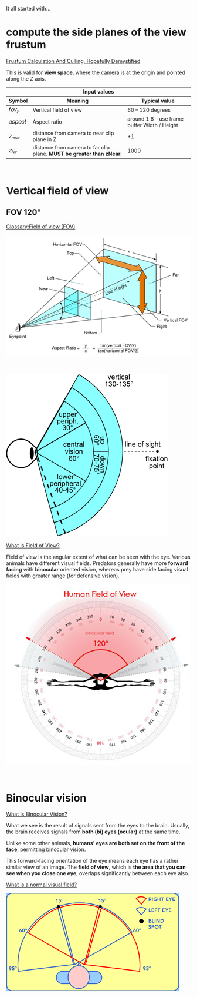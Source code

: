 It all started with...

<!--https://stackoverflow.com/questions/73705786/how-to-free-draw-a-line-in-three-js-r144-on-mouse-move-and-using-buffergeometry#73713583-->

# compute the side planes of the view frustum

[Frustum Calculation And Culling, Hopefully Demystified](http://davidlively.com/programming/graphics/frustum-calculation-and-culling-hopefully-demystified/)

This is valid for **view space**, where the camera is at the origin and pointed along the Z axis.

<table>
<thead>
<tr>
<th colspan="3">Input values</th>
</tr>
<tr>
<th>Symbol</th>
<th>Meaning</th>
<th>Typical value</th>
</tr>
</thead>
<tbody>
<tr>
<td><span class="MathJax_Preview" style=""></span><span class="MathJax" id="MathJax-Element-1-Frame" tabindex="0" style=""><nobr><span class="math" id="MathJax-Span-1" style="width: 2.384em; display: inline-block;"><span style="display: inline-block; position: relative; width: 2.018em; height: 0px; font-size: 117%;"><span style="position: absolute; clip: rect(1.59em, 1002.018em, 2.933em, -999.997em); top: -2.439em; left: 0em;"><span class="mrow" id="MathJax-Span-2"><span class="mi" id="MathJax-Span-3" style="font-family: STIXGeneral-Italic;">𝑓<span style="display: inline-block; overflow: hidden; height: 1px; width: 0.064em;"></span></span><span class="mi" id="MathJax-Span-4" style="font-family: STIXGeneral-Italic;">𝑜</span><span class="msubsup" id="MathJax-Span-5"><span style="display: inline-block; position: relative; width: 0.919em; height: 0px;"><span style="position: absolute; clip: rect(3.361em, 1000.491em, 4.216em, -999.997em); top: -4.026em; left: 0em;"><span class="mi" id="MathJax-Span-6" style="font-family: STIXGeneral-Italic;">𝑣</span><span style="display: inline-block; width: 0px; height: 4.032em;"></span></span><span style="position: absolute; top: -3.904em; left: 0.491em;"><span class="mi" id="MathJax-Span-7" style="font-size: 70.7%; font-family: STIXGeneral-Italic;">𝑦</span><span style="display: inline-block; width: 0px; height: 4.032em;"></span></span></span></span></span><span style="display: inline-block; width: 0px; height: 2.445em;"></span></span></span><span style="display: inline-block; overflow: hidden; vertical-align: -0.425em; border-left-width: 0px; border-left-style: solid; width: 0px; height: 1.289em; --darkreader-inline-border-left: initial;" data-darkreader-inline-border-left=""></span></span></nobr></span><script type="math/tex" id="MathJax-Element-1">fov_y</script></td>
<td>Vertical field of view</td>
<td>60 – 120 degrees</td>
</tr>
<tr>
<td><span class="MathJax_Preview" style=""></span><span class="MathJax" id="MathJax-Element-2-Frame" tabindex="0" style=""><nobr><span class="math" id="MathJax-Span-8" style="width: 2.995em; display: inline-block;"><span style="display: inline-block; position: relative; width: 2.567em; height: 0px; font-size: 117%;"><span style="position: absolute; clip: rect(1.712em, 1002.567em, 2.811em, -999.997em); top: -2.439em; left: 0em;"><span class="mrow" id="MathJax-Span-9"><span class="mi" id="MathJax-Span-10" style="font-family: STIXGeneral-Italic;">𝑎</span><span class="mi" id="MathJax-Span-11" style="font-family: STIXGeneral-Italic;">𝑠</span><span class="mi" id="MathJax-Span-12" style="font-family: STIXGeneral-Italic;">𝑝</span><span class="mi" id="MathJax-Span-13" style="font-family: STIXGeneral-Italic;">𝑒</span><span class="mi" id="MathJax-Span-14" style="font-family: STIXGeneral-Italic;">𝑐</span><span class="mi" id="MathJax-Span-15" style="font-family: STIXGeneral-Italic;">𝑡</span></span><span style="display: inline-block; width: 0px; height: 2.445em;"></span></span></span><span style="display: inline-block; overflow: hidden; vertical-align: -0.282em; border-left-width: 0px; border-left-style: solid; width: 0px; height: 1.004em; --darkreader-inline-border-left: initial;" data-darkreader-inline-border-left=""></span></span></nobr></span><script type="math/tex" id="MathJax-Element-2">aspect</script></td>
<td>Aspect ratio</td>
<td>around 1.8 – use frame buffer Width / Height</td>
</tr>
<tr>
<td><span class="MathJax_Preview" style=""></span><span class="MathJax" id="MathJax-Element-3-Frame" tabindex="0" style=""><nobr><span class="math" id="MathJax-Span-16" style="width: 2.323em; display: inline-block;"><span style="display: inline-block; position: relative; width: 1.957em; height: 0px; font-size: 117%;"><span style="position: absolute; clip: rect(1.529em, 1001.957em, 2.506em, -999.997em); top: -2.134em; left: 0em;"><span class="mrow" id="MathJax-Span-17"><span class="msubsup" id="MathJax-Span-18"><span style="display: inline-block; position: relative; width: 1.896em; height: 0px;"><span style="position: absolute; clip: rect(3.422em, 1000.491em, 4.216em, -999.997em); top: -4.026em; left: 0em;"><span class="mi" id="MathJax-Span-19" style="font-family: STIXGeneral-Italic;">𝑧</span><span style="display: inline-block; width: 0px; height: 4.032em;"></span></span><span style="position: absolute; top: -3.904em; left: 0.491em;"><span class="texatom" id="MathJax-Span-20"><span class="mrow" id="MathJax-Span-21"><span class="mi" id="MathJax-Span-22" style="font-size: 70.7%; font-family: STIXGeneral-Italic;">𝑛</span><span class="mi" id="MathJax-Span-23" style="font-size: 70.7%; font-family: STIXGeneral-Italic;">𝑒</span><span class="mi" id="MathJax-Span-24" style="font-size: 70.7%; font-family: STIXGeneral-Italic;">𝑎</span><span class="mi" id="MathJax-Span-25" style="font-size: 70.7%; font-family: STIXGeneral-Italic;">𝑟</span></span></span><span style="display: inline-block; width: 0px; height: 4.032em;"></span></span></span></span></span><span style="display: inline-block; width: 0px; height: 2.14em;"></span></span></span><span style="display: inline-block; overflow: hidden; vertical-align: -0.282em; border-left-width: 0px; border-left-style: solid; width: 0px; height: 0.861em; --darkreader-inline-border-left: initial;" data-darkreader-inline-border-left=""></span></span></nobr></span><script type="math/tex" id="MathJax-Element-3">z_{near}</script></td>
<td>distance from camera to near clip plane in Z</td>
<td>+1</td>
</tr>
<tr>
<td><span class="MathJax_Preview" style=""></span><span class="MathJax" id="MathJax-Element-4-Frame" tabindex="0" style=""><nobr><span class="math" id="MathJax-Span-26" style="width: 2.018em; display: inline-block;"><span style="display: inline-block; position: relative; width: 1.712em; height: 0px; font-size: 117%;"><span style="position: absolute; clip: rect(1.529em, 1001.712em, 2.628em, -999.997em); top: -2.134em; left: 0em;"><span class="mrow" id="MathJax-Span-27"><span class="msubsup" id="MathJax-Span-28"><span style="display: inline-block; position: relative; width: 1.651em; height: 0px;"><span style="position: absolute; clip: rect(3.422em, 1000.491em, 4.216em, -999.997em); top: -4.026em; left: 0em;"><span class="mi" id="MathJax-Span-29" style="font-family: STIXGeneral-Italic;">𝑧</span><span style="display: inline-block; width: 0px; height: 4.032em;"></span></span><span style="position: absolute; top: -3.904em; left: 0.491em;"><span class="texatom" id="MathJax-Span-30"><span class="mrow" id="MathJax-Span-31"><span class="mi" id="MathJax-Span-32" style="font-size: 70.7%; font-family: STIXGeneral-Italic;">𝑓<span style="display: inline-block; overflow: hidden; height: 1px; width: 0.064em;"></span></span><span class="mi" id="MathJax-Span-33" style="font-size: 70.7%; font-family: STIXGeneral-Italic;">𝑎</span><span class="mi" id="MathJax-Span-34" style="font-size: 70.7%; font-family: STIXGeneral-Italic;">𝑟</span></span></span><span style="display: inline-block; width: 0px; height: 4.032em;"></span></span></span></span></span><span style="display: inline-block; width: 0px; height: 2.14em;"></span></span></span><span style="display: inline-block; overflow: hidden; vertical-align: -0.425em; border-left-width: 0px; border-left-style: solid; width: 0px; height: 1.004em; --darkreader-inline-border-left: initial;" data-darkreader-inline-border-left=""></span></span></nobr></span><script type="math/tex" id="MathJax-Element-4">z_{far}</script></td>
<td>distance from camera to far clip plane. <b>MUST be greater than zNear.</b></td>
<td>1000</td>
</tr>
</tbody>
</table>

<br>

# Vertical field of view

## FOV 120°

[Glossary:Field of view (FOV)](https://www.pcgamingwiki.com/wiki/Glossary:Field_of_view_%28FOV%29)

![](img/Fov_diagram.png)

<br>

<!--https://www.wikiwand.com/en/Field_of_view-->
![](img/440px-Vertical_FOV.svg.png)


[What is Field of View?](https://perception28.wordpress.com/2017/02/04/vision-field-of-view/)

Field of view is the angular extent of what can be seen with the eye. Various animals have different visual fields. Predators generally have more **forward facing** with **binocular** oriented vision, whereas prey have side facing visual fields with greater range (for defensive vision).

![](img/human.png)

<br>

# Binocular vision

[What is Binocular Vision?](https://www.seevividly.com/info/Binocular_Vision)

What we see is the result of signals sent from the eyes to the brain. Usually, the brain receives signals from **both (bi) eyes (ocular)** at the same time.

Unlike some other animals, **humans' eyes are both set on the front of the face**, permitting binocular vision.

This forward-facing orientation of the eye means each eye has a rather similar view of an image. The **field of view**, which is **the area that you can see when you close one eye**, overlaps significantly between each eye also.

[What is a normal visual field?](https://www.vision-and-eye-health.com/visual-field.html)

![](img/xVisualFieldHoriz.webp)

<br>

